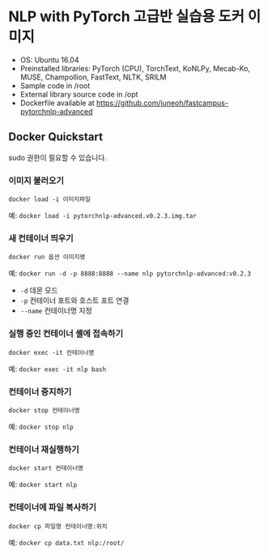 # NLP with PyTorch 고급반 실습용 도커 이미지

* OS: Ubuntu 16.04
* Preinstalled libraries: PyTorch (CPU), TorchText, KoNLPy, Mecab-Ko, MUSE, Champollion, FastText, NLTK, SRILM
* Sample code in /root
* External library source code in /opt
* Dockerfile available at https://github.com/juneoh/fastcampus-pytorchnlp-advanced

## Docker Quickstart

sudo 권한이 필요할 수 있습니다.

### 이미지 불러오기

```
docker load -i 이미지파일
```

예: `docker load -i pytorchnlp-advanced.v0.2.3.img.tar`

### 새 컨테이너 띄우기

```
docker run 옵션 이미지명
```

예: `docker run -d -p 8888:8888 --name nlp pytorchnlp-advanced:v0.2.3`

* `-d` 데몬 모드
* `-p` 컨테이너 포트와 호스트 포트 연결
* `--name` 컨테이너명 지정

### 실행 중인 컨테이너 셸에 접속하기

```
docker exec -it 컨테이너명
```

예: `docker exec -it nlp bash`

### 컨테이너 중지하기

```
docker stop 컨테이너명
```

예: `docker stop nlp`

### 컨테이너 재실행하기

```
docker start 컨테이너명
```

예: `docker start nlp`

### 컨테이너에 파일 복사하기

```
docker cp 파일명 컨테이너명:위치
```

예: `docker cp data.txt nlp:/root/`
